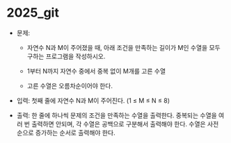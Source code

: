 # 2025_git

- 문제:
	- 자연수 N과 M이 주어졌을 때, 아래 조건을 만족하는 길이가 M인 수열을 모두 구하는 프로그램을 작성하시오.

	- 1부터 N까지 자연수 중에서 중복 없이 M개를 고른 수열
	- 고른 수열은 오름차순이어야 한다.

- 입력: 첫째 줄에 자연수 N과 M이 주어진다. (1 ≤ M ≤ N ≤ 8)
- 출력: 한 줄에 하나씩 문제의 조건을 만족하는 수열을 출력한다. 중복되는 수열을 여러 번 출력하면 안되며, 각 수열은 공백으로 구분해서 출력해야 한다. 수열은 사전 순으로 증가하는 순서로 출력해야 한다.
